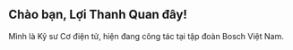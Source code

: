 ## Chào bạn, Lợi Thanh Quan đây!

Mình là Kỹ sư Cơ điện tử, hiện đang công tác tại tập đoàn Bosch Việt Nam.

<!--
**loithanhquan-ltq/loithanhquan-ltq** is a ✨ _special_ ✨ repository because its `README.md` (this file) appears on your GitHub profile.

Here are some ideas to get you started:

- 🔭 I’m currently working on ...
- 🌱 I’m currently learning ...
- 👯 I’m looking to collaborate on ...
- 🤔 I’m looking for help with ...
- 💬 Ask me about ...
- 📫 How to reach me: ...
- 😄 Pronouns: ...
- ⚡ Fun fact: ...
-->
